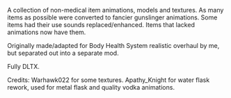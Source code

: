 A collection of non-medical item animations, models and textures.
As many items as possible were converted to fancier gunslinger animations. Some items had their use sounds replaced/enhanced.
Items that lacked animations now have them.

Originally made/adapted for ⁠Body Health System realistic overhaul by me, but separated out into a separate mod.

Fully DLTX.

Credits: 
Warhawk022 for some textures.
Apathy_Knight for water flask rework, used for metal flask and quality vodka animations.
